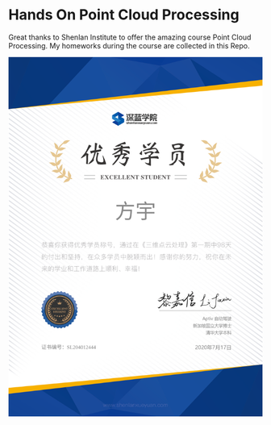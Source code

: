 # Hands On Point Cloud Processing
Great thanks to Shenlan Institute to offer the amazing course Point Cloud Processing. My homeworks during the course are collected in this Repo. 

![alt text](https://github.com/yf26/Hands-On-Point-Cloud-Processing/blob/master/pic/%E8%AF%81%E4%B9%A6.png)
